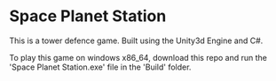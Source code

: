 # Space Planet Station

This is a tower defence game. Built using the Unity3d Engine and C#.

To play this game on windows x86\_64, download this repo and run the 'Space Planet Station.exe' file in the 'Build' folder.
